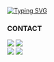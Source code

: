 [![Typing SVG](https://readme-typing-svg.demolab.com?font=Fira+Code&weight=600&size=30&pause=900&color=FFFFFF&background=7BC5AE&center=true&vCenter=true&random=false&width=800&height=100&lines=Welcome+to+nyeong-nyeong+GitHub+%F0%9F%91%8B%F0%9F%91%8B;I+am+a+non-major.;I+started+studying+development+at+the+age+of+27.;correctly%2C+sincerely%2C+happily)](https://git.io/typing-svg)
### CONTACT
<img src="https://img.shields.io/badge/Spring-6DB33F?style=for-the-badge&logo=Spring&logoColor=white"> <img src="https://img.shields.io/badge/Spring Boot-6DB33F?style=for-the-badge&logo=Spring&logoColor=white">
<br>
<img src="https://img.shields.io/badge/GitLab-FC6D26?style=for-the-badge&logo=GitLab&logoColor=white">
<img src="https://img.shields.io/badge/GitHub-181717?style=for-the-badge&logo=GitHub&logoColor=white">

